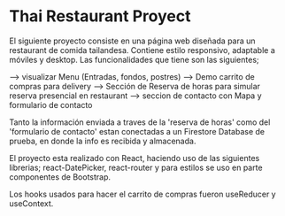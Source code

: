 # Thai Restaurant Proyect

El siguiente proyecto consiste en una página web diseñada para un restaurant de comida tailandesa. Contiene estilo responsivo, adaptable a móviles y desktop. Las funcionalidades que tiene son las siguientes;

--> visualizar Menu (Entradas, fondos, postres)
--> Demo carrito de compras para delivery
--> Sección de Reserva de horas para simular reserva presencial en restaurant
--> seccion de contacto con Mapa y formulario de contacto

Tanto la información enviada a traves de la 'reserva de horas' como del 'formulario de contacto' estan conectadas a un Firestore Database de prueba, en donde la info es recibida y almacenada. 

El proyecto esta realizado con React, haciendo uso de las siguientes librerias; react-DatePicker, react-router y para estilos se uso en parte componentes de Bootstrap. 

Los hooks usados para hacer el carrito de compras fueron useReducer y useContext. 
